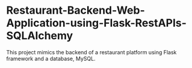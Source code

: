 # Restaurant-Backend-Web-Application-using-Flask-RestAPIs-SQLAlchemy
This project mimics the backend of a restaurant platform using Flask framework and a  database, MySQL. 
